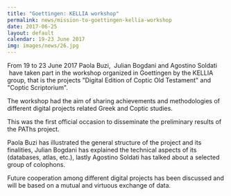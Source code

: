```yaml
---
title: "Goettingen: KELLIA workshop"
permalink: news/mission-to-goettingen-kellia-workshop
date: 2017-06-25
layout: default
calendar: 19-23 June 2017
img: images/news/26.jpg
---
```


From 19 to 23 June 2017 Paola Buzi,  Julian Bogdani and Agostino Soldati  have taken part in the workshop organized in Goettingen by the KELLIA group, that is the projects "Digital Edition of Coptic Old Testament" and "Coptic Scriptorium".

The workshop had the aim of sharing achievements and methodologies of different digital projects related Greek and Coptic studies.

This was the first official occasion to disseminate the preliminary results of the PAThs project.

Paola Buzi has illustrated the general structure of the project and its finalities, Julian Bogdani has explained the technical aspects of its (databases, atlas, etc.), lastly Agostino Soldati has talked about a selected group of colophons.

Future cooperation among different digital projects has been discussed and will be based on a mutual and virtuous exchange of data.
